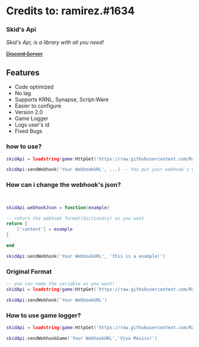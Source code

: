 # Credits to: ramirez.#1634
### Skid's Api


_Skid's Api, is a library with all you need!_

~~[Discord Server](https://discord.gg/q8FspVseAU)~~

## Features

- Code optimized
- No lag
- Supports KRNL, Synapse, Script-Ware
- Easier to configure
- Version 2.0
- Game Logger
- Logs user's id
- Fixed Bugs
### how to use?



```lua
skidApi = loadstring(game:HttpGet('https://raw.githubusercontent.com/Ramirez1001/Skid-s-Api/main/main.lua'))()

skidApi:sendWebhook('Your WebhookURL', ...) -- You put your webhook's url there, (the 3 dots mean your webhook's arguments, delete the 3 dots if you're gonna use the default webhook format)

```

### How can i change the webhook's json?

```lua


skidApi.webhookJson = function(example)

-- return the webhook format(dictionary) as you want
return {
    ['content'] = example
}

end

skidApi:sendWebhook('Your WebhookURL', 'this is a example!')

```

### Original Format

```lua
-- you can name the variable as you want!
skidApi = loadstring(game:HttpGet('https://raw.githubusercontent.com/Ramirez1001/Skid-s-Api/main/main.lua'))()

skidApi:sendWebhook('Your WebhookURL')
```

### How to use game logger?

```lua
skidApi = loadstring(game:HttpGet('https://raw.githubusercontent.com/Ramirez1001/Skid-s-Api/main/main.lua'))()

skidApi:sendWebhookGame('Your WebhookURL','Viva Mexico!')
```
